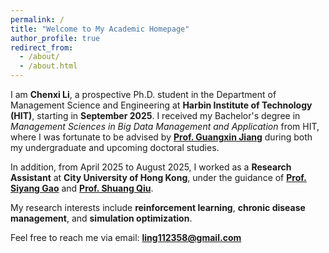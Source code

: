 ```yaml
---
permalink: /
title: "Welcome to My Academic Homepage"
author_profile: true
redirect_from: 
  - /about/
  - /about.html
---
```


I am **Chenxi Li**, a prospective Ph.D. student in the Department of Management Science and Engineering at **Harbin Institute of Technology (HIT)**, starting in **September 2025**. I received my Bachelor's degree in *Management Sciences in Big Data Management and Application* from HIT, where I was fortunate to be advised by [**Prof. Guangxin Jiang**](https://homepage.hit.edu.cn/jiangguangxin) during both my undergraduate and upcoming doctoral studies.

In addition, from April 2025 to August 2025, I worked as a **Research Assistant** at **City University of Hong Kong**, under the guidance of [**Prof. Siyang Gao**](https://www.cityu.edu.hk/stfprofile/siyangao.htm) and [**Prof. Shuang Qiu**](https://shq-ml.github.io/#publication).

My research interests include **reinforcement learning**, **chronic disease management**, and **simulation optimization**.

Feel free to reach me via email: [**ling112358@gmail.com**](ling112358@gmail.com)

